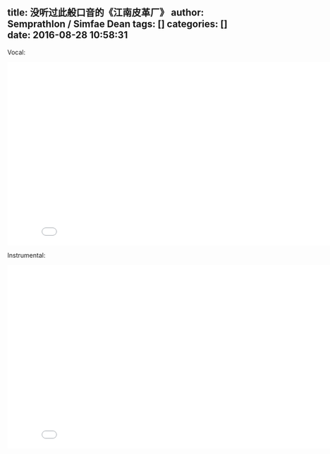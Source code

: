 title: 没听过此般口音的《江南皮革厂》
author: Semprathlon / Simfae Dean
tags: []
categories: []
date: 2016-08-28 10:58:31
---
Vocal:
<iframe src="//www.bilibili.com/html/player.html?aid=5926720&page=1" scrolling="no" border="0" frameborder="no" framespacing="0" height="415" width="844" ></iframe>

Instrumental:
<iframe src="//www.bilibili.com/html/player.html?aid=5967353&page=1" scrolling="no" border="0" frameborder="no" framespacing="0" height="415" width="844" ></iframe>